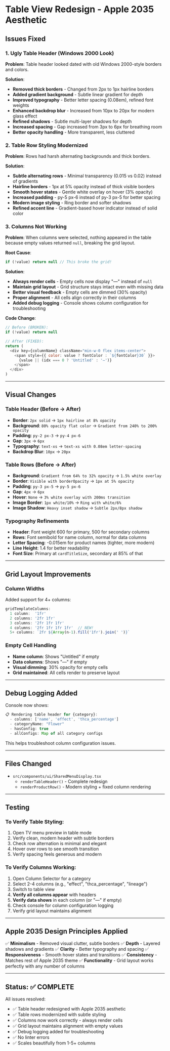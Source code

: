 # Table View Redesign - Apple 2035 Aesthetic

## Issues Fixed

### 1. Ugly Table Header (Windows 2000 Look)
**Problem**: Table header looked dated with old Windows 2000-style borders and colors.

**Solution**:
- **Removed thick borders** - Changed from 2px to 1px hairline borders
- **Added gradient background** - Subtle linear gradient for depth
- **Improved typography** - Better letter spacing (0.08em), refined font weights
- **Enhanced backdrop blur** - Increased from 10px to 20px for modern glass effect
- **Refined shadows** - Subtle multi-layer shadows for depth
- **Increased spacing** - Gap increased from 3px to 6px for breathing room
- **Better opacity handling** - More transparent, less cluttered

### 2. Table Row Styling Modernized
**Problem**: Rows had harsh alternating backgrounds and thick borders.

**Solution**:
- **Subtle alternating rows** - Minimal transparency (0.015 vs 0.02) instead of gradients
- **Hairline borders** - 1px at 5% opacity instead of thick visible borders
- **Smooth hover states** - Gentle white overlay on hover (3% opacity)
- **Increased padding** - py-5 px-6 instead of py-3 px-5 for better spacing
- **Modern image styling** - Ring border and softer shadows
- **Refined accent line** - Gradient-based hover indicator instead of solid color

### 3. Columns Not Working
**Problem**: When columns were selected, nothing appeared in the table because empty values returned `null`, breaking the grid layout.

**Root Cause**:
```javascript
if (!value) return null // This broke the grid!
```

**Solution**:
- **Always render cells** - Empty cells now display "—" instead of `null`
- **Maintain grid layout** - Grid structure stays intact even with missing data
- **Better visual feedback** - Empty cells are dimmed (30% opacity) 
- **Proper alignment** - All cells align correctly in their columns
- **Added debug logging** - Console shows column configuration for troubleshooting

**Code Change**:
```javascript
// Before (BROKEN):
if (!value) return null

// After (FIXED):
return (
  <div key={columnName} className="min-w-0 flex items-center">
    <span style={{ color: value ? fontColor : `${fontColor}30` }}>
      {value || (idx === 0 ? 'Untitled' : '—')}
    </span>
  </div>
)
```

---

## Visual Changes

### Table Header (Before → After)
- **Border**: `2px solid` → `1px hairline at 8% opacity`
- **Background**: `80% opacity flat color` → `Gradient from 240% to 200% opacity`
- **Padding**: `py-2 px-3` → `py-4 px-6`
- **Gap**: `3px` → `6px`
- **Typography**: `text-xs` → `text-xs with 0.08em letter-spacing`
- **Backdrop Blur**: `10px` → `20px`

### Table Rows (Before → After)
- **Background**: `Gradient from 64% to 32% opacity` → `1.5% white overlay`
- **Border**: `Visible with borderOpacity` → `1px at 5% opacity`
- **Padding**: `py-3 px-5` → `py-5 px-6`
- **Gap**: `4px` → `6px`
- **Hover**: `None` → `3% white overlay with 200ms transition`
- **Image Border**: `1px white/10%` → `Ring with white/6%`
- **Image Shadow**: `Heavy inset shadow` → `Subtle 2px/8px shadow`

### Typography Refinements
- **Header**: Font weight 600 for primary, 500 for secondary columns
- **Rows**: Font semibold for name column, normal for data columns
- **Letter Spacing**: -0.015em for product names (tighter, more modern)
- **Line Height**: 1.4 for better readability
- **Font Size**: Primary at `cardTitleSize`, secondary at 85% of that

---

## Grid Layout Improvements

### Column Widths
Added support for 4+ columns:
```javascript
gridTemplateColumns: 
  1 column:  '1fr'
  2 columns: '2fr 1fr'
  3 columns: '2fr 1fr 1fr'
  4 columns: '2fr 1fr 1fr 1fr'  // NEW!
  5+ columns: `2fr ${Array(n-1).fill('1fr').join(' ')}`
```

### Empty Cell Handling
- **Name column**: Shows "Untitled" if empty
- **Data columns**: Shows "—" if empty
- **Visual dimming**: 30% opacity for empty cells
- **Grid maintained**: All cells render to preserve layout

---

## Debug Logging Added

Console now shows:
```javascript
📋 Rendering table header for {category}:
  - columns: ['name', 'effect', 'thca_percentage']
  - categoryName: "Flower"
  - hasConfig: true
  - allConfigs: Map of all category configs
```

This helps troubleshoot column configuration issues.

---

## Files Changed

- `src/components/ui/SharedMenuDisplay.tsx`
  - `renderTableHeader()` - Complete redesign
  - `renderProductRow()` - Modern styling + fixed column rendering

---

## Testing

### To Verify Table Styling:
1. Open TV menu preview in table mode
2. Verify clean, modern header with subtle borders
3. Check row alternation is minimal and elegant
4. Hover over rows to see smooth transition
5. Verify spacing feels generous and modern

### To Verify Columns Working:
1. Open Column Selector for a category
2. Select 2-4 columns (e.g., "effect", "thca_percentage", "lineage")
3. Switch to table view
4. **Verify all columns appear** with headers
5. **Verify data shows** in each column (or "—" if empty)
6. Check console for column configuration logging
7. Verify grid layout maintains alignment

---

## Apple 2035 Design Principles Applied

✅ **Minimalism** - Removed visual clutter, subtle borders
✅ **Depth** - Layered shadows and gradients
✅ **Clarity** - Better typography and spacing
✅ **Responsiveness** - Smooth hover states and transitions
✅ **Consistency** - Matches rest of Apple 2035 theme
✅ **Functionality** - Grid layout works perfectly with any number of columns

---

## Status: ✅ COMPLETE

All issues resolved:
- ✅ Table header redesigned with Apple 2035 aesthetic
- ✅ Table rows modernized with subtle styling
- ✅ Columns now work correctly - always render cells
- ✅ Grid layout maintains alignment with empty values
- ✅ Debug logging added for troubleshooting
- ✅ No linter errors
- ✅ Scales beautifully from 1-5+ columns


